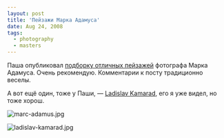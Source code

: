 ```yaml
---
layout: post
title: 'Пейзажи Марка Адамуса'
date: Aug 24, 2008
tags:
  - photography
  - masters
---
```


Паша опубликовал [подборку отличных пейзажей](http://pavel-kosenko.livejournal.com/59007.html) фотографа Марка Адамуса. Очень рекомендую. Комментарии к посту традиционно веселы.

А вот ещё один, тоже у Паши, — [Ladislav Kamarad](http://pavel-kosenko.livejournal.com/54666.html), его я уже видел, но тоже хорош.

<!--more-->

![marc-adamus.jpg](upload://marc-adamus.jpg)

![ladislav-kamarad.jpg](upload://ladislav-kamarad.jpg)
